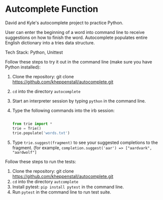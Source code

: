 # Autcomplete Function
David and Kyle's autocomplete project to practice Python.

User can enter the beginning of a word into command line to receive suggestions on how to finish the word. Autocomplete populates entire English dictionary into a tries data structure. 

Tech Stack: Python, Unittest

Follow these steps to try it out in the command line (make sure you have Python installed):

1. Clone the repository: git clone https://github.com/kheppenstall/autocomplete.git
1. `cd` into the directory `autocomplete`
1. Start an interpreter session by typing `python` in the command line.
1. Type the following commands into the irb session:
    
    ```python
    
    from trie import *
    trie = Trie()
    trie.populate('words.txt')    
    ```
1. Type `trie.suggest(fragment)` to see your suggested completions to the fragment.
(for example, `completion.suggest('aar') => ["aardvark", "aardwolf"]`

Follow these steps to run the tests:

1. Clone the repository: git clone https://github.com/kheppenstall/autocomplete.git
1. `cd` into the directory `autcomplete`
1. Install pytest: `pip install pytest` in the command line.
1. Run `pytest` in the command line to run test suite.
